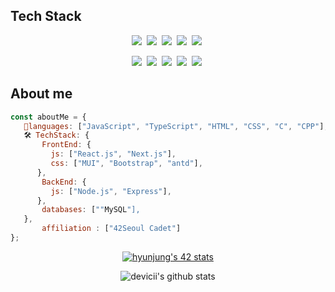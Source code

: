 

## Tech Stack

<p align="center">
  <img src="https://img.shields.io/badge/Java-007396?style=flat-square&logo=Java&logoColor=white"/></a>&nbsp 
  <img src="https://img.shields.io/badge/HTML-E34F26?style=flat-square&logo=html5&logoColor=white"/>&nbsp
  <img src="https://img.shields.io/badge/css-1572B6?style=flat-square&logo=css3&logoColor=white"/></a>&nbsp
  <img src="https://img.shields.io/badge/Javascript-ffb13b?style=flat-square&logo=javascript&logoColor=white"/></a>&nbsp 
  <img src="https://img.shields.io/badge/React-61DAFB?style=flat-square&logo=react&logoColor=white"/>&nbsp
     
</p>

<p align="center">
 <img src="https://img.shields.io/badge/TypeScript-007ACC?style=for-the-badge&logo=typescript&logoColor=white"/>&nbsp
 <img src="https://img.shields.io/badge/Vue.js-35495E?style=for-the-badge&logo=vue.js&logoColor=4FC08D"/>&nbsp
 <img src="https://img.shields.io/badge/styled--components-DB7093?style=for-the-badge&logo=styled-components&logoColor=white"/>&nbsp
 <img src="https://img.shields.io/badge/Redux-593D88?style=for-the-badge&logo=redux&logoColor=white"/>&nbsp
 <img src="https://img.shields.io/badge/Netlify-00C7B7?style=for-the-badge&logo=netlify&logoColor=white"/>&nbsp
    
</p>

## About me

```javascript
const aboutMe = {
   👨languages: ["JavaScript", "TypeScript", "HTML", "CSS", "C", "CPP"],
   🛠 TechStack: {
       FrontEnd: {
         js: ["React.js", "Next.js"],
         css: ["MUI", "Bootstrap", "antd"],
      },
       BackEnd: {
         js: ["Node.js", "Express"],
      },
       databases: [""MySQL"],
   },
	   affiliation : ["42Seoul Cadet"]
};
```

<div align="center">
  
[![hyunjung's 42 stats](https://badge42.vercel.app/api/v2/cl1olsw2u002509mbxgf21abu/stats?cursusId=21&coalitionId=85)](https://github.com/JaeSeoKim/badge42)
	
![devicii's github stats](https://github-readme-stats.vercel.app/api?username=asroq1&show_icons=true&theme=gruvbox)

</div>
